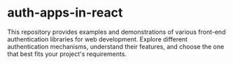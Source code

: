 # auth-apps-in-react
This repository provides examples and demonstrations of various front-end authentication libraries for web development. Explore different authentication mechanisms, understand their features, and choose the one that best fits your project's requirements.
